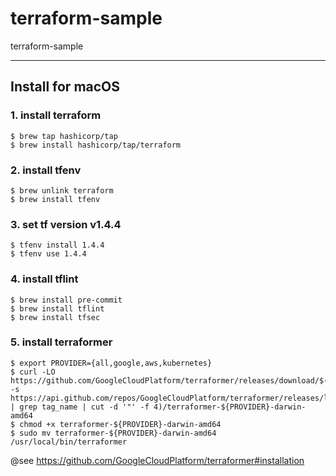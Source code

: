 # terraform-sample
terraform-sample

----------------

## Install for macOS

### 1. install terraform

```shell
$ brew tap hashicorp/tap
$ brew install hashicorp/tap/terraform
```

### 2. install tfenv
```shell
$ brew unlink terraform
$ brew install tfenv
```

### 3. set tf version v1.4.4
```shell
$ tfenv install 1.4.4
$ tfenv use 1.4.4
```

### 4. install tflint
```shell
$ brew install pre-commit
$ brew install tflint
$ brew install tfsec
```

### 5. install terraformer
```shell
$ export PROVIDER={all,google,aws,kubernetes}
$ curl -LO https://github.com/GoogleCloudPlatform/terraformer/releases/download/$(curl -s https://api.github.com/repos/GoogleCloudPlatform/terraformer/releases/latest | grep tag_name | cut -d '"' -f 4)/terraformer-${PROVIDER}-darwin-amd64
$ chmod +x terraformer-${PROVIDER}-darwin-amd64
$ sudo mv terraformer-${PROVIDER}-darwin-amd64 /usr/local/bin/terraformer
```
@see https://github.com/GoogleCloudPlatform/terraformer#installation
